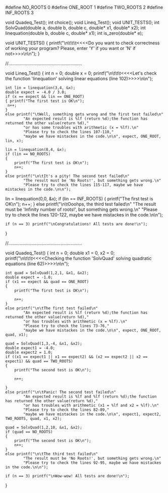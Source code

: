 #define NO_ROOTS  0
#define ONE_ROOT  1
#define TWO_ROOTS  2
#define INF_ROOTS  3

void Quadeq_Test();
int choice();
void Lineq_Test();
void UNIT_TESTS();
int SolvQuad(double a, double b, double c, double* x1, double* x2);
int linequation(double b, double c, double* x1);
int is_zero(double* e);

void UNIT_TESTS()
{
	printf("\n\t\t\t<<<<Do you want to check correctness of working your program? Please, enter 'Y' if you want or 'N' if not>>>>\n\n");
}

//..........................................................

void Lineq_Test()
{
	int n = 0;
	double x = 0;
	printf("\n\t\t\t<<<<Let's check the function 'linequation' solving linear equations (line 102)>>>>\n\n");

	int lin = linequation(3,4, &x);
	double expect = -4.0 / 3.0;
	if (x == expect && lin == ONE_ROOT)
	{ printf("The first test is OK\n");
	 n++;
	}
	else printf("\tWell, something gets wrong and the first test failed\n"
		    "An expected result is %lf (return %d);the function has returned the other value(return %d),"
		    "or has some troubles with arithmetic (x = %lf).\n"
		    "Please try to check the lines 107-110,"
		    "maybe we have mistackes in the code.\n\n", expect, ONE_ROOT, lin, x);

	lin = linequation(0,4, &x);
	if (lin == NO_ROOTS)
	{
		printf("The first test is OK\n");
		n++;
	}
	else printf("\n\tIt's a pity! The second test failed\n"
		    "The result must be 'No Roots!', but something gets wrong.\n"
		    "Please try to check the lines 115-117, maybe we have mistackes in the code.\n\n");

  lin = linequation(0,0, &x);
	if (lin == INF_ROOTS)
	{
		printf("The first test is OK\n");
		n++;
	}
	else printf("\n\tOoohps, the third test failed\n"
		    "The result must be 'Infinity number of roots!', but something gets wrong.\n"
		    "Please try to check the lines 120-122, maybe we have mistackes in the code.\n\n");

	if (n == 3) printf("\nCongratulations! All tests are done!\n");

}

//..........................................................

void Quadeq_Test()
{
	int n = 0;
	double x1 = 0, x2 = 0;
	printf("\n\t\t\t<<<<Checking the function 'SolvQuad' solving quadratic equations (line 62)>>>>\n\n");

	int quad = SolvQuad(1,2,1, &x1, &x2);
	double expect = -1.0;
	if (x1 == expect && quad == ONE_ROOT)
	{
		printf("The first test is OK\n");

		n++;
	}
	else printf("\n\tThe first test failed\n"
		    "An expected result is %lf (return %d);the function has returned the other value(return %d),"
		    "or has troubles with arithmetic (x = %lf).\n"
		    "Please try to check the lines 73-76,"
		    "maybe we have mistackes in the code.\n\n", expect, ONE_ROOT, quad, x1);

	quad = SolvQuad(1,3,-4, &x1, &x2);
	double expect1 = -4.0;
	double expect2 = 1.0;
	if ((x1 == expect1 || x1 == expect2) && (x2 == expect2 || x2 == expect1) && quad == TWO_ROOTS)
	{
		printf("The second test is OK\n");

	 	n++;

	}
	else printf("\n\tPanic! The second test failed\n"
		    "An expected result is %lf and %lf (return %d);the function has returned the other value(return %d),"
		    "or has troubles with arithmetic (x1 = %lf and x2 = %lf).\n"
		    "Please try to check the lines 82-89,"
		    "maybe we have mistackes in the code.\n\n", expect1, expect2, TWO_ROOTS, quad, x1, x2);

	quad = SolvQuad(1,2,10, &x1, &x2);
	if (quad == NO_ROOTS)
	{
		printf("The second test is OK\n");
		n++;
	}
	else printf("\n\tThe third test failed\n"
		    "The result must be 'No Roots!', but something gets wrong.\n"
		    "Please try to check the lines 92-95, maybe we have mistackes in the code.\n\n");

	if (n == 3) printf("\nWow-wow! All tests are done!\n");

}

